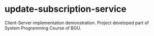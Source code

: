 # update-subscription-service
Client-Server implementation demonstration. Project developed part of System Programming Course of BGU.
